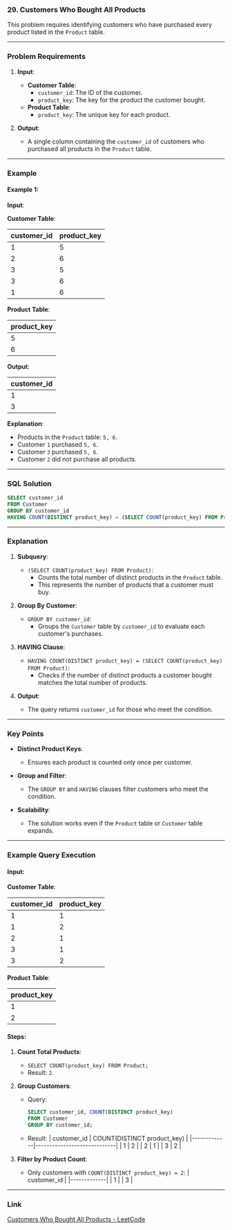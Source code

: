 ### 29. Customers Who Bought All Products

This problem requires identifying customers who have purchased every product listed in the `Product` table.

---

### Problem Requirements

1. **Input**:
   - **Customer Table**:
     - `customer_id`: The ID of the customer.
     - `product_key`: The key for the product the customer bought.
   - **Product Table**:
     - `product_key`: The unique key for each product.

2. **Output**:
   - A single column containing the `customer_id` of customers who purchased all products in the `Product` table.

---

### Example

#### Example 1:

**Input**:

**Customer Table**:

| customer_id | product_key |
|-------------|-------------|
| 1           | 5           |
| 2           | 6           |
| 3           | 5           |
| 3           | 6           |
| 1           | 6           |

**Product Table**:

| product_key |
|-------------|
| 5           |
| 6           |

**Output**:

| customer_id |
|-------------|
| 1           |
| 3           |

**Explanation**:
- Products in the `Product` table: `5, 6`.
- Customer `1` purchased `5, 6`.
- Customer `3` purchased `5, 6`.
- Customer `2` did not purchase all products.

---

### SQL Solution

```sql
SELECT customer_id
FROM Customer
GROUP BY customer_id
HAVING COUNT(DISTINCT product_key) = (SELECT COUNT(product_key) FROM Product);
```

---

### Explanation

1. **Subquery**:
   - `(SELECT COUNT(product_key) FROM Product)`:
     - Counts the total number of distinct products in the `Product` table.
     - This represents the number of products that a customer must buy.

2. **Group By Customer**:
   - `GROUP BY customer_id`:
     - Groups the `Customer` table by `customer_id` to evaluate each customer's purchases.

3. **HAVING Clause**:
   - `HAVING COUNT(DISTINCT product_key) = (SELECT COUNT(product_key) FROM Product)`:
     - Checks if the number of distinct products a customer bought matches the total number of products.

4. **Output**:
   - The query returns `customer_id` for those who meet the condition.

---

### Key Points

- **Distinct Product Keys**:
  - Ensures each product is counted only once per customer.

- **Group and Filter**:
  - The `GROUP BY` and `HAVING` clauses filter customers who meet the condition.

- **Scalability**:
  - The solution works even if the `Product` table or `Customer` table expands.

---

### Example Query Execution

#### Input:

**Customer Table**:

| customer_id | product_key |
|-------------|-------------|
| 1           | 1           |
| 1           | 2           |
| 2           | 1           |
| 3           | 1           |
| 3           | 2           |

**Product Table**:

| product_key |
|-------------|
| 1           |
| 2           |

#### Steps:

1. **Count Total Products**:
   - `SELECT COUNT(product_key) FROM Product;`
   - Result: `2`.

2. **Group Customers**:
   - Query:
     ```sql
     SELECT customer_id, COUNT(DISTINCT product_key)
     FROM Customer
     GROUP BY customer_id;
     ```
   - Result:
     | customer_id | COUNT(DISTINCT product_key) |
     |-------------|-----------------------------|
     | 1           | 2                           |
     | 2           | 1                           |
     | 3           | 2                           |

3. **Filter by Product Count**:
   - Only customers with `COUNT(DISTINCT product_key) = 2`:
     | customer_id |
     |-------------|
     | 1           |
     | 3           |

---

### Link

[Customers Who Bought All Products - LeetCode](https://leetcode.com/problems/customers-who-bought-all-products/?envType=study-plan-v2&envId=top-sql-50)
